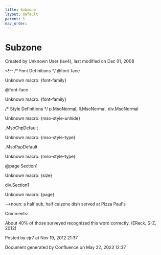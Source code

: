 ```yaml
---
title: Subzone
layout: default
parent: S
nav_order:
---
```


# Subzone

Created by  Unknown User (lav4), last modified on Dec 01, 2008

&lt;!--  /* Font Definitions */  @font-face 	

Unknown macro: {font-family} 

@font-face 	

Unknown macro: {font-family} 

/* Style Definitions */  p.MsoNormal, li.MsoNormal, div.MsoNormal 	

Unknown macro: {mso-style-unhide} 

.MsoChpDefault 	

Unknown macro: {mso-style-type} 

.MsoPapDefault 	

Unknown macro: {mso-style-type} 

@page Section1 	

Unknown macro: {size} 

div.Section1 	

Unknown macro: {page} 

--&gt;noun: a half sub, half calzone dish served at Pizza Paul's

Comments:

About 40% of those surveyed recognized this word correctly. (EReck, S-Z, 2012)

Posted by ejr7 at Nov 19, 2012 21:37

Document generated by Confluence on May 22, 2023 12:37


